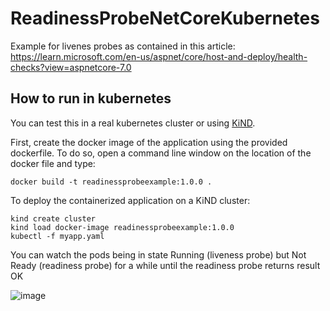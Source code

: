 # ReadinessProbeNetCoreKubernetes
Example for livenes probes as contained in this article: https://learn.microsoft.com/en-us/aspnet/core/host-and-deploy/health-checks?view=aspnetcore-7.0

## How to run in kubernetes
You can test this in a real kubernetes cluster or using [KiND](https://kind.sigs.k8s.io/).

First, create the docker image of the application using the provided dockerfile.
To do so, open a command line window on the location of the docker file and type:

`docker build -t readinessprobeexample:1.0.0 .`

To deploy the containerized application on a KiND cluster:

``` 
kind create cluster
kind load docker-image readinessprobeexample:1.0.0
kubectl -f myapp.yaml
```

You can watch the pods being in state Running (liveness probe) but Not Ready (readiness probe) for a while until the readiness probe returns result OK

![image](https://github.com/GimmeDaKitty/ReadinessProbeNetCoreKubernetes/assets/46991222/a84a15f1-4b30-422d-903c-e0bb2d8c8889)

